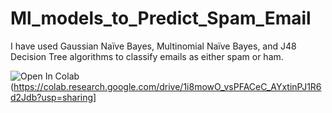 # Ml_models_to_Predict_Spam_Email
I have used Gaussian Naïve Bayes, Multinomial Naïve Bayes, and J48 Decision Tree algorithms to classify emails as either spam or ham.

![Open In Colab](https://colab.research.google.com/assets/colab-badge.svg)(https://colab.research.google.com/drive/1i8mowO_vsPFACeC_AYxtinPJ1R6d2Jdb?usp=sharing]
